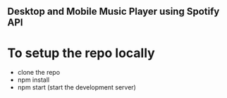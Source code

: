 ## Desktop and Mobile Music Player using Spotify API
# To setup the repo locally
- clone the repo
- npm install
- npm start (start the development server)

